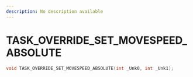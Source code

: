 ```yaml
---
description: No description available 
---
```


# TASK_OVERRIDE_SET_MOVESPEED_ABSOLUTE

```cpp
void TASK_OVERRIDE_SET_MOVESPEED_ABSOLUTE(int _Unk0, int _Unk1);
```